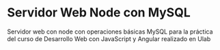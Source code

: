 # Servidor Web Node con MySQL

Servidor web con node con operaciones básicas MySQL para la práctica del curso de Desarrollo Web con JavaScript y Angular realizado en Ulab
